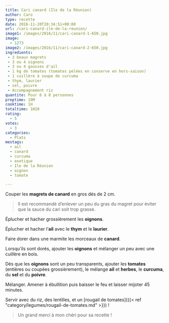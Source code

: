 ```yaml
---
title: Cari canard (Ile de la Réunion)
author: Caro
type: recette
date: 2016-11-20T20:34:51+00:00
url: /cari-canard-ile-de-la-reunion/
image1: /images/2016/11/cari-canard-1-650.jpg
image:
  - 1273
image2: /images/2016/11/cari-canard-2-650.jpg
ingredients:
 - 3 beaux magrets
 - 3 ou 4 oignons
 - 3 ou 4 gousses d'ail
 - 1 kg de tomates (tomates pelées en conserve en hors-saison)
 - 1 cuillère à soupe de curcuma
 - thym, laurier
 - sel, poivre
 - Accompagnement riz
quantite: Pour 6 à 8 personnes
preptime: 10M
cooktime: 1H
totaltime: 1H10
rating:
  - 5
votes:
  - 3
categories:
  - Plats
mestags:
  - ail
  - canard
  - curcuma
  - exotique
  - Ile de la Réunion
  - oignon
  - tomate

---
```

Couper les **magrets de canard** en gros dés de 2 cm.

> Il est recommandé d&rsquo;enlever un peu du gras du magret pour éviter que la sauce du cari soit trop grasse.

Éplucher et hacher grossièrement les **oignons**.

Éplucher et hacher l&rsquo;**ail** avec le **thym** et le **laurier**.

Faire dorer dans une marmite les morceaux de **canard**.

Lorsqu&rsquo;ils sont dorés, ajouter les **oignons** et mélanger un peu avec une cuillère en bois.

Dès que les **oignons** sont un peu transparents, ajouter les **tomates** (entières ou coupées grossièrement), le mélange **ail** et **herbes**, le **curcuma**, du **sel** et du **poivre**.

Mélanger. Amener à ébullition puis baisser le feu et laisser mijoter 45 minutes.

Servir avec du riz, des lentilles, et un [rougail de tomates]({{< ref "category/legumes/rougail-de-tomates.md" >}})  !

> Un grand merci à mon chéri pour sa recette !
